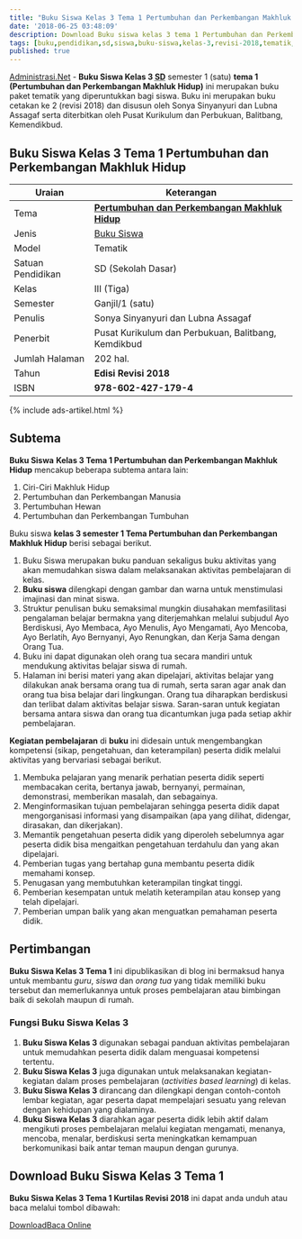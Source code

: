 ```yaml
---
title: "Buku Siswa Kelas 3 Tema 1 Pertumbuhan dan Perkembangan Makhluk Hidup Revisi 2018"
date: '2018-06-25 03:48:09'
description: Download Buku siswa kelas 3 tema 1 Pertumbuhan dan Perkembangan Makhluk Hidup Revisi 2018 merupakan buku paket tematik kurikulum 2013 revisi 2018.
tags: [buku,pendidikan,sd,siswa,buku-siswa,kelas-3,revisi-2018,tematik,download]
published: true
---
```


<script type="application/ld+json">
{
  "@context":"http://schema.org",
  "@type":"Book",
  "name" : "{{ page.title }}",
  "author": {
    "@type":"Person",
    "name":"Sonya Sinyanyuri dan Lubna Assagaf"
  },
  "url" : "{{ site.url }}{{ page.url }}",
  "workExample" : [{
    "@type": "Book",
    "isbn": "978-602-427-179-4",
    "bookEdition": "Revisi 2018",
    "bookFormat": "http://schema.org/Hardcover",
    "potentialAction":{
    "@type":"ReadAction",
    "target":
      {
        "@type":"EntryPoint",
        "urlTemplate":"{{ site.url }}{{ page.url }}",
        "actionPlatform":[
          "http://schema.org/DesktopWebPlatform",
          "http://schema.org/IOSPlatform",
          "http://schema.org/AndroidPlatform"
        ]
      }
      }
    }
    ]
    }
 
</script>

[Administrasi.Net](/ "Administrasi.Net") - **Buku Siswa Kelas 3 <abbr title="Sekolah Dasar">SD</abbr>** semester 1 (satu) **tema 1 (Pertumbuhan dan Perkembangan Makhluk Hidup)** ini merupakan buku paket tematik yang diperuntukkan bagi siswa. Buku ini merupakan buku cetakan ke 2 (revisi 2018) dan disusun oleh Sonya Sinyanyuri dan Lubna Assagaf serta diterbitkan oleh Pusat Kurikulum dan Perbukuan, Balitbang, Kemendikbud. 

## Buku Siswa Kelas 3 Tema 1 Pertumbuhan dan Perkembangan Makhluk Hidup

|Uraian|Keterangan|
| --- | --- |
|Tema|<a href="/bse/buku-siswa-kelas-3-kurtilas-tema-1-revisi-2018.html" title="Buku Siswa Kelas 3 semester 1 Tema 1 Pertumbuhan dan Perkembangan Makhluk Hidup K13 Revisi 2018"><strong>Pertumbuhan dan Perkembangan Makhluk Hidup</strong></a>|
|Jenis|<a href="/bse" title="Buku Siswa" target="_blank">Buku Siswa</a>|
|Model|Tematik|
|Satuan Pendidikan|SD (Sekolah Dasar)|
Kelas|III (Tiga)|
|Semester|Ganjil/1 (satu)|
Penulis|Sonya Sinyanyuri dan Lubna Assagaf|
|Penerbit|Pusat Kurikulum dan Perbukuan, Balitbang, Kemdikbud|
|Jumlah Halaman|202 hal.|
|Tahun|<strong>Edisi Revisi 2018</strong>|
|ISBN|<strong>978-602-427-179-4</strong>|

{% include ads-artikel.html %}

## Subtema
<strong>Buku Siswa</strong> <strong>Kelas 3 Tema 1 Pertumbuhan dan Perkembangan Makhluk Hidup</strong> mencakup beberapa subtema antara lain: 
1. Ciri-Ciri Makhluk Hidup
2. Pertumbuhan dan Perkembangan Manusia
3. Pertumbuhan Hewan
4. Pertumbuhan dan Perkembangan Tumbuhan

Buku siswa <b>kelas 3 semester 1 Tema Pertumbuhan dan Perkembangan Makhluk Hidup</b> berisi sebagai berikut.
1. Buku Siswa merupakan buku panduan sekaligus buku aktivitas yang akan memudahkan siswa dalam melaksanakan aktivitas pembelajaran di kelas.
2. **Buku siswa** dilengkapi dengan gambar dan warna untuk menstimulasi imajinasi dan minat siswa.
3. Struktur penulisan buku semaksimal mungkin diusahakan memfasilitasi pengalaman belajar bermakna yang diterjemahkan melalui subjudul Ayo Berdiskusi, Ayo Membaca, Ayo Menulis, Ayo Mengamati, Ayo Mencoba, Ayo Berlatih, Ayo Bernyanyi, Ayo Renungkan, dan Kerja Sama dengan Orang Tua.
7. Buku ini dapat digunakan oleh orang tua secara mandiri untuk mendukung aktivitas belajar siswa di rumah.
8. Halaman ini berisi materi yang akan dipelajari, aktivitas belajar yang dilakukan anak bersama orang tua di rumah, serta saran agar anak dan orang tua bisa belajar dari lingkungan. Orang tua diharapkan berdiskusi dan terlibat dalam aktivitas belajar siswa. Saran-saran untuk kegiatan bersama antara siswa dan orang tua dicantumkan juga pada setiap akhir pembelajaran. 

<b>Kegiatan pembelajaran</b> di <b>buku</b> ini didesain untuk mengembangkan kompetensi (sikap, pengetahuan, dan keterampilan) peserta didik melalui aktivitas yang bervariasi sebagai berikut.
<ol><li>Membuka pelajaran yang menarik perhatian peserta didik seperti membacakan cerita, bertanya jawab, bernyanyi, permainan, demonstrasi, memberikan masalah, dan sebagainya.</li><li>Menginformasikan tujuan pembelajaran sehingga peserta didik dapat mengorganisasi informasi yang disampaikan (apa yang dilihat, didengar, dirasakan, dan dikerjakan).</li><li>Memantik pengetahuan peserta didik yang diperoleh sebelumnya agar peserta didik bisa mengaitkan pengetahuan terdahulu dan yang akan dipelajari.</li><li>Pemberian tugas yang bertahap guna membantu peserta didik memahami konsep.</li><li>Penugasan yang membutuhkan keterampilan tingkat tinggi.</li><li>Pemberian kesempatan untuk melatih keterampilan atau konsep yang telah dipelajari.</li><li>Pemberian umpan balik yang akan menguatkan pemahaman peserta didik.</li></ol>
  
## Pertimbangan
**Buku Siswa Kelas 3 Tema 1** ini dipublikasikan di blog ini bermaksud hanya untuk membantu _guru_, _siswa_ dan _orang tua_ yang tidak memiliki buku tersebut dan memerlukannya untuk proses pembelajaran atau bimbingan baik di sekolah maupun di rumah.

### Fungsi Buku Siswa Kelas 3
1. **Buku Siswa Kelas 3** digunakan sebagai panduan aktivitas pembelajaran untuk memudahkan peserta didik dalam menguasai kompetensi tertentu.
2. **Buku Siswa Kelas 3** juga digunakan untuk melaksanakan kegiatan-kegiatan dalam proses pembelajaran (*activities based learning*) di kelas.
3. **Buku Siswa Kelas 3** dirancang dan dilengkapi dengan contoh-contoh lembar kegiatan, agar peserta dapat mempelajari sesuatu yang relevan dengan kehidupan yang dialaminya.
4. **Buku Siswa Kelas 3** diarahkan agar peserta didik lebih aktif dalam mengikuti proses pembelajaran melalui kegiatan mengamati, menanya, mencoba, menalar, berdiskusi serta meningkatkan kemampuan berkomunikasi baik antar teman maupun dengan gurunya.

## Download Buku Siswa Kelas 3 Tema 1
**Buku Siswa Kelas 3 Tema 1 Kurtilas Revisi 2018** ini dapat anda unduh atau baca melalui tombol dibawah:
<p class="center"><a class="button download" href="https://docs.google.com/uc?export=download&id=1O8S7EicR1nyuT_31pvnxE_YwAFIjBTYB" rel="nofollow" target="_blank" title="Download">Download</a><a class="button demo open-dialog" href="https://drive.google.com/file/d/1O8S7EicR1nyuT_31pvnxE_YwAFIjBTYB/preview" Title="Baca Online" rel="nofollow">Baca Online</a></p>
